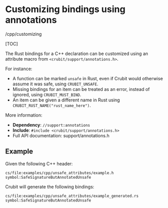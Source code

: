 # Customizing bindings using annotations

<internal link>/cpp/customizing

[TOC]

The Rust bindings for a C++ declaration can be customized using an attribute
macro from `<crubit/support/annotations.h>`.

For instance:

*   A function can be marked `unsafe` in Rust, even if Crubit would otherwise
    assume it was safe, using `CRUBIT_UNSAFE`.
*   Missing bindings for an item can be treated as an error, instead of ignored,
    using `CRUBIT_MUST_BIND`.
*   An item can be given a different name in Rust using
    `CRUBIT_RUST_NAME("rust_name_here")`.

<!-- TODO(jeanpierreda): should we fully enumerate everything, on this page? -->

More information:

*   **Dependency**: `//support:annotations`
*   **Include**: `#include <crubit/support/annotations.h>`
*   Full API documentation:
    support/annotations.h

## Example

Given the following C++ header:

```live-snippet
cs/file:examples/cpp/unsafe_attributes/example.h symbol:SafeSignatureButAnnotatedUnsafe
```

Crubit will generate the following bindings:

```live-snippet
cs/file:examples/cpp/unsafe_attributes/example_generated.rs symbol:SafeSignatureButAnnotatedUnsafe
```
